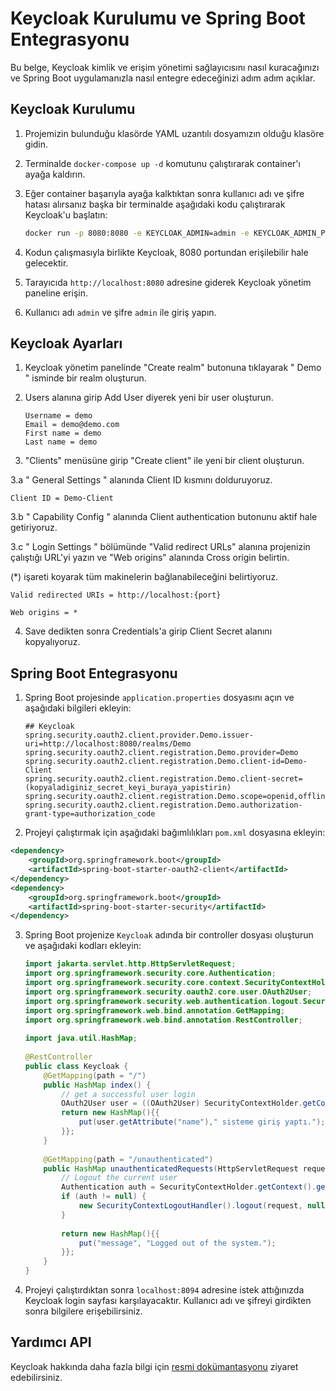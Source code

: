 # Keycloak Kurulumu ve Spring Boot Entegrasyonu

Bu belge, Keycloak kimlik ve erişim yönetimi sağlayıcısını nasıl kuracağınızı ve Spring Boot uygulamanızla nasıl entegre edeceğinizi adım adım açıklar.

## Keycloak Kurulumu

1. Projemizin bulunduğu klasörde YAML uzantılı dosyamızın olduğu klasöre gidin.
2. Terminalde `docker-compose up -d` komutunu çalıştırarak container'ı ayağa kaldırın.
3. Eğer container başarıyla ayağa kalktıktan sonra kullanıcı adı ve şifre hatası alırsanız başka bir terminalde aşağıdaki kodu çalıştırarak Keycloak'u başlatın:

    ```bash
    docker run -p 8080:8080 -e KEYCLOAK_ADMIN=admin -e KEYCLOAK_ADMIN_PASSWORD=admin quay.io/keycloak/keycloak:24.0.1 start-dev
    ```

4. Kodun çalışmasıyla birlikte Keycloak, 8080 portundan erişilebilir hale gelecektir.
5. Tarayıcıda `http://localhost:8080` adresine giderek Keycloak yönetim paneline erişin.
6. Kullanıcı adı `admin` ve şifre `admin` ile giriş yapın.

## Keycloak Ayarları

1. Keycloak yönetim panelinde "Create realm" butonuna tıklayarak " Demo " isminde  bir realm oluşturun. 

2. Users alanına girip Add User diyerek yeni bir user oluşturun.
    ```
    Username = demo
    Email = demo@demo.com
    First name = demo
    Last name = demo
    
3. "Clients" menüsüne girip "Create client" ile yeni bir client oluşturun.

3.a " General Settings " alanında Client ID kısmını dolduruyoruz.
    
    Client ID = Demo-Client

3.b " Capability Config " alanında Client authentication butonunu aktif hale getiriyoruz.

3.c " Login Settings " bölümünde "Valid redirect URLs" alanına projenizin çalıştığı URL'yi yazın ve "Web origins" alanında Cross origin belirtin.

(*) işareti koyarak tüm makinelerin bağlanabileceğini belirtiyoruz.

    Valid redirected URIs = http://localhost:{port}

    Web origins = * 


4. Save dedikten sonra Credentials'a girip Client Secret alanını kopyalıyoruz.




## Spring Boot Entegrasyonu

1. Spring Boot projesinde `application.properties` dosyasını açın ve aşağıdaki bilgileri ekleyin:

    ```properties
    ## Keycloak
    spring.security.oauth2.client.provider.Demo.issuer-uri=http://localhost:8080/realms/Demo
    spring.security.oauth2.client.registration.Demo.provider=Demo
    spring.security.oauth2.client.registration.Demo.client-id=Demo-Client
    spring.security.oauth2.client.registration.Demo.client-secret=(kopyaladiginiz_secret_keyi_buraya_yapistirin)
    spring.security.oauth2.client.registration.Demo.scope=openid,offline_access,profile
    spring.security.oauth2.client.registration.Demo.authorization-grant-type=authorization_code
    ```

2. Projeyi çalıştırmak için aşağıdaki bağımlılıkları `pom.xml` dosyasına ekleyin:

```xml
<dependency>
    <groupId>org.springframework.boot</groupId>
    <artifactId>spring-boot-starter-oauth2-client</artifactId>
</dependency>
<dependency>
    <groupId>org.springframework.boot</groupId>
    <artifactId>spring-boot-starter-security</artifactId>
</dependency>

```

3. Spring Boot projenize `Keycloak` adında bir controller dosyası oluşturun ve aşağıdaki kodları ekleyin:

    ```java
    import jakarta.servlet.http.HttpServletRequest;
    import org.springframework.security.core.Authentication;
    import org.springframework.security.core.context.SecurityContextHolder;
    import org.springframework.security.oauth2.core.user.OAuth2User;
    import org.springframework.security.web.authentication.logout.SecurityContextLogoutHandler;
    import org.springframework.web.bind.annotation.GetMapping;
    import org.springframework.web.bind.annotation.RestController;
        
    import java.util.HashMap;
        
    @RestController
    public class Keycloak {
        @GetMapping(path = "/")
        public HashMap index() {
            // get a successful user login
            OAuth2User user = ((OAuth2User) SecurityContextHolder.getContext().getAuthentication().getPrincipal());
            return new HashMap(){{
                put(user.getAttribute("name")," sisteme giriş yaptı.");
            }};
        }
        
        @GetMapping(path = "/unauthenticated")
        public HashMap unauthenticatedRequests(HttpServletRequest request) {
            // Logout the current user
            Authentication auth = SecurityContextHolder.getContext().getAuthentication();
            if (auth != null) {
                new SecurityContextLogoutHandler().logout(request, null, auth);
            }
        
            return new HashMap(){{
                put("message", "Logged out of the system.");
            }};
        }
    }
    ```

3. Projeyi çalıştırdıktan sonra `localhost:8094` adresine istek attığınızda Keycloak login sayfası karşılayacaktır. Kullanıcı adı ve şifreyi girdikten sonra bilgilere erişebilirsiniz.

## Yardımcı API

Keycloak hakkında daha fazla bilgi için [resmi dokümantasyonu](https://www.keycloak.org/docs/latest) ziyaret edebilirsiniz.
